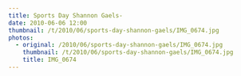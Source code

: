 ```yaml
---
title: Sports Day Shannon Gaels-
date: 2010-06-06 12:00
thumbnail: /t/2010/06/sports-day-shannon-gaels/IMG_0674.jpg
photos:
  - original: /2010/06/sports-day-shannon-gaels/IMG_0674.jpg
    thumbnail: /t/2010/06/sports-day-shannon-gaels/IMG_0674.jpg
    title: IMG_0674
---
```

